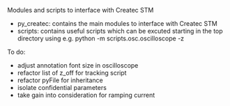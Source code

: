 Modules and scripts to interface with Createc STM

- py_createc: contains the main modules to interface with 
Createc STM
- scripts: contains useful scripts
which can be excuted starting in the top directory using e.g.
python -m scripts.osc.oscilloscope -z

To do:
- adjust annotation font size in oscilloscope
- refactor list of z_off for tracking script
- refactor pyFile for inheritance
- isolate confidential parameters
- take gain into consideration for ramping current
